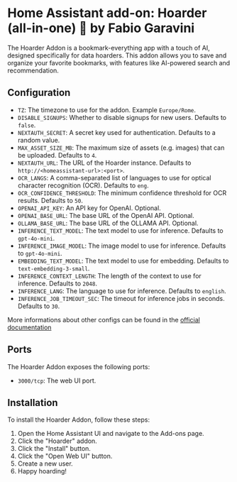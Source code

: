 # Home Assistant add-on: Hoarder (all-in-one) 💾 by Fabio Garavini

The Hoarder Addon is a bookmark-everything app with a touch of AI, designed specifically for data hoarders. This addon allows you to save and organize your favorite bookmarks, with features like AI-powered search and recommendation.

## Configuration

- `TZ`: The timezone to use for the addon. Example `Europe/Rome`.
- `DISABLE_SIGNUPS`: Whether to disable signups for new users. Defaults to `false`.
- `NEXTAUTH_SECRET`: A secret key used for authentication. Defaults to a random value.
- `MAX_ASSET_SIZE_MB`: The maximum size of assets (e.g. images) that can be uploaded. Defaults to `4`.
- `NEXTAUTH_URL`: The URL of the Hoarder instance. Defaults to `http://<homeassistant-url>:<port>`.
- `OCR_LANGS`: A comma-separated list of languages to use for optical character recognition (OCR). Defaults to `eng`.
- `OCR_CONFIDENCE_THRESHOLD`: The minimum confidence threshold for OCR results. Defaults to `50`.
- `OPENAI_API_KEY`: An API key for OpenAI. Optional.
- `OPENAI_BASE_URL`: The base URL of the OpenAI API. Optional.
- `OLLAMA_BASE_URL`: The base URL of the OLLAMA API. Optional.
- `INFERENCE_TEXT_MODEL`: The text model to use for inference. Defaults to `gpt-4o-mini`.
- `INFERENCE_IMAGE_MODEL`: The image model to use for inference. Defaults to `gpt-4o-mini`.
- `EMBEDDING_TEXT_MODEL`: The text model to use for embedding. Defaults to `text-embedding-3-small`.
- `INFERENCE_CONTEXT_LENGTH`: The length of the context to use for inference. Defaults to `2048`.
- `INFERENCE_LANG`: The language to use for inference. Defaults to `english`.
- `INFERENCE_JOB_TIMEOUT_SEC`: The timeout for inference jobs in seconds. Defaults to `30`.

More informations about other configs can be found in the [official documentation](https://docs.hoarder.app/configuration)

## Ports

The Hoarder Addon exposes the following ports:

- `3000/tcp`: The web UI port.

## Installation

To install the Hoarder Addon, follow these steps:

1. Open the Home Assistant UI and navigate to the Add-ons page.
1. Click the "Hoarder" addon.
1. Click the "Install" button.
1. Click the "Open Web UI" button.
1. Create a new user.
1. Happy hoarding!
